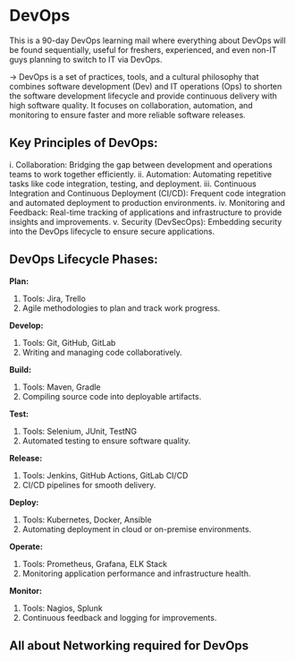 # DevOps
This is a 90-day DevOps learning mail where everything about DevOps will be found sequentially, useful for freshers, experienced, and even non-IT guys planning to switch to IT via DevOps.

-> DevOps is a set of practices, tools, and a cultural philosophy that combines software development (Dev) and IT operations (Ops) to shorten the software development lifecycle and provide continuous delivery with high software quality. It focuses on collaboration, automation, and monitoring to ensure faster and more reliable software releases.

## Key Principles of DevOps:
i. Collaboration: Bridging the gap between development and operations teams to work together efficiently.
ii. Automation: Automating repetitive tasks like code integration, testing, and deployment.
iii. Continuous Integration and Continuous Deployment (CI/CD): Frequent code integration and automated deployment to production environments.
iv. Monitoring and Feedback: Real-time tracking of applications and infrastructure to provide insights and improvements.
v. Security (DevSecOps): Embedding security into the DevOps lifecycle to ensure secure applications.

## DevOps Lifecycle Phases:
**Plan:**
1. Tools: Jira, Trello
2. Agile methodologies to plan and track work progress.

**Develop:**
1. Tools: Git, GitHub, GitLab
2. Writing and managing code collaboratively.


**Build:**
1. Tools: Maven, Gradle
2. Compiling source code into deployable artifacts.

**Test:**
1. Tools: Selenium, JUnit, TestNG
2. Automated testing to ensure software quality.

**Release:**
1. Tools: Jenkins, GitHub Actions, GitLab CI/CD
2. CI/CD pipelines for smooth delivery.


**Deploy:**
1. Tools: Kubernetes, Docker, Ansible
2. Automating deployment in cloud or on-premise environments.

**Operate:**
1. Tools: Prometheus, Grafana, ELK Stack
2. Monitoring application performance and infrastructure health.

**Monitor:**
1. Tools: Nagios, Splunk
2. Continuous feedback and logging for improvements.

## All about Networking required for DevOps
